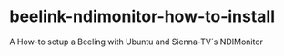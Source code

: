 # beelink-ndimonitor-how-to-install
A How-to setup a Beeling with Ubuntu and Sienna-TV´s NDIMonitor
